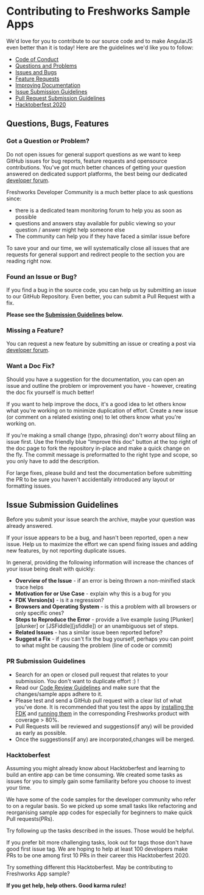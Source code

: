 # Contributing to Freshworks Sample Apps

We'd love for you to contribute to our source code and to make AngularJS even better than it is
today! Here are the guidelines we'd like you to follow:

* [Code of Conduct](https://github.com/freshdesk/marketplace-sample-apps/blob/master/.github/CODE_OF_CONDUCT.MD)
* [Questions and Problems](#question)
* [Issues and Bugs](#issue)
* [Feature Requests](#feature)
* [Improving Documentation](#docs)
* [Issue Submission Guidelines](#submit)
* [Pull Request Submission Guidelines](#submit-pr)
* [Hacktoberfest 2020](#hacktoberfest)

## <a name="requests"></a> Questions, Bugs, Features

### <a name="question"></a> Got a Question or Problem?

Do not open issues for general support questions as we want to keep GitHub issues for bug reports, feature requests and opensource contributions. You've got much better chances of getting your question answered on dedicated
support platforms, the best being our dedicated [developer forum](https://community.developers.freshworks.com/).

Freshworks Developer Community is a much better place to ask questions since:

- there is a dedicated team monitoring forum to help you as soon as possible
- questions and answers stay available for public viewing so your question / answer might help
  someone else
- The community can help you if they have faced a similar issue before

To save your and our time, we will systematically close all issues that are requests for general
support and redirect people to the section you are reading right now.

### <a name="issue"></a> Found an Issue or Bug?

If you find a bug in the source code, you can help us by submitting an issue to our
GitHub Repository. Even better, you can submit a Pull Request with a fix.

**Please see the [Submission Guidelines](#submit) below.**

### <a name="feature"></a> Missing a Feature?

You can request a new feature by submitting an issue or creating a post via [developer forum](https://community.developers.freshworks.com/).

### <a name="docs"></a> Want a Doc Fix?

Should you have a suggestion for the documentation, you can open an issue and outline the problem
or improvement you have - however, creating the doc fix yourself is much better!

If you want to help improve the docs, it's a good idea to let others know what you're working on to
minimize duplication of effort. Create a new issue (or comment on a related existing one) to let
others know what you're working on.

If you're making a small change (typo, phrasing) don't worry about filing an issue first. Use the
friendly blue "Improve this doc" button at the top right of the doc page to fork the repository
in-place and make a quick change on the fly. The commit message is preformatted to the right type
and scope, so you only have to add the description.

For large fixes, please build and test the documentation before submitting the PR to be sure you
haven't accidentally introduced any layout or formatting issues. 

## <a name="submit"></a> Issue Submission Guidelines
Before you submit your issue search the archive, maybe your question was already answered.

If your issue appears to be a bug, and hasn't been reported, open a new issue. Help us to maximize
the effort we can spend fixing issues and adding new features, by not reporting duplicate issues.

In general, providing the following information will increase the chances of your issue being dealt
with quickly:

* **Overview of the Issue** - if an error is being thrown a non-minified stack trace helps
* **Motivation for or Use Case** - explain why this is a bug for you
* **FDK Version(s)** - is it a regression?
* **Browsers and Operating System** - is this a problem with all browsers or only specific ones?
* **Steps to Reproduce the Error** - provide a live example (using [Plunker][plunker] or
  [JSFiddle][jsfiddle]) or an unambiguous set of steps.
* **Related Issues** - has a similar issue been reported before?
* **Suggest a Fix** - if you can't fix the bug yourself, perhaps you can point to what might be
  causing the problem (line of code or commit)

### <a name="submit-pr"></a> PR Submission Guidelines
- Search for an open or closed pull request that relates to your submission. You don't want to duplicate effort :) !
- Read our [Code Review Guidelines](https://developers.freshdesk.com/v2/docs/code-review-guidelines/) and make sure that the changes/sample apps adhere to it.
- Please test and send a GitHub pull request with a clear list of what you've done. It is recommended that you test the apps by [installing the FDK](https://developers.freshdesk.com/v2/docs/quick-start/) and [running them](https://developers.freshdesk.com/v2/docs/quick-start/#test_your_app) in the corresponding Freshworks product with coverage > 80%.
- Pull Requests will be reviewed and suggestions(if any) will be provided as early as possible.
- Once the suggestions(if any) are incorporated,changes will be merged.

### <a name="hacktoberfest"></a> Hacktoberfest

Assuming you might already know about Hacktoberfest and learning to build an entire app can be time consuming. We created some tasks as issues for you to simply gain some familiarity before you choose to invest your time.

We have some of the code samples for the developer community who refer to on a regular basis. So we picked up some small tasks like refactoring and reorganising sample app codes for especially for beginners to make quick Pull requests(PRs).

Try following up the tasks described in the issues. Those would be helpful.

If you prefer bit more challenging tasks, look out for tags those don't have good first issue tag. We are hoping to help at least 100 developers make PRs to be one among first 10 PRs in their career this Hacktoberfest 2020.

Try something different this Hacktoberfest. May be contributing to Freshworks App sample?

**If you get help, help others. Good karma rulez!**
